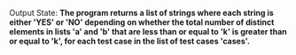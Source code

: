 Output State: **The program returns a list of strings where each string is either 'YES' or 'NO' depending on whether the total number of distinct elements in lists 'a' and 'b' that are less than or equal to 'k' is greater than or equal to 'k', for each test case in the list of test cases 'cases'.**